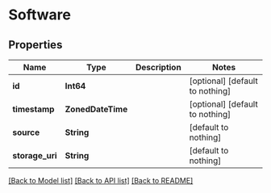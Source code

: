 # Software


## Properties
Name | Type | Description | Notes
------------ | ------------- | ------------- | -------------
**id** | **Int64** |  | [optional] [default to nothing]
**timestamp** | **ZonedDateTime** |  | [optional] [default to nothing]
**source** | **String** |  | [default to nothing]
**storage_uri** | **String** |  | [default to nothing]


[[Back to Model list]](../README.md#models) [[Back to API list]](../README.md#api-endpoints) [[Back to README]](../README.md)


